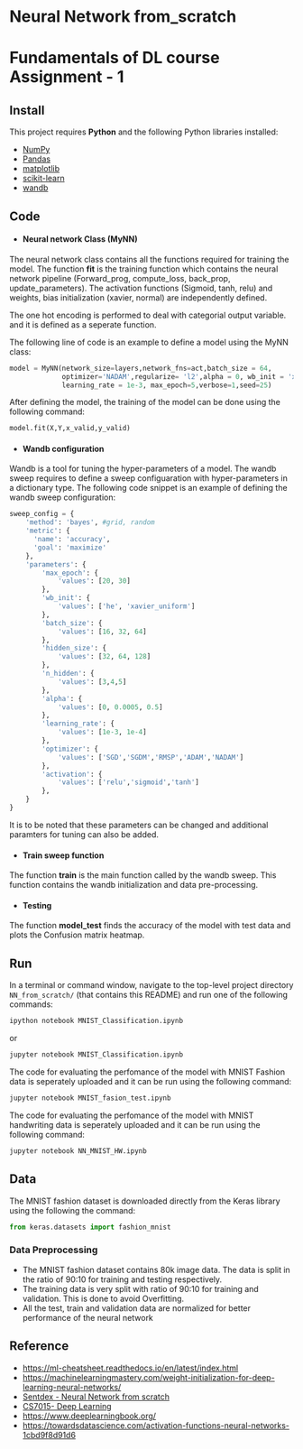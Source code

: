 # Neural Network from_scratch
# Fundamentals of DL course Assignment - 1 


## Install

This project requires **Python** and the following Python libraries installed:

- [NumPy](http://www.numpy.org/)
- [Pandas](http://pandas.pydata.org/)
- [matplotlib](http://matplotlib.org/)
- [scikit-learn](http://scikit-learn.org/stable/)
- [wandb](https://wandb.ai/site)


## Code
- #### Neural network Class (MyNN)
The neural network class contains all the functions required for training the model. The function **fit** is the training function which contains the neural network pipeline (Forward_prog, compute_loss, back_prop, update_parameters). The activation functions (Sigmoid, tanh, relu) and weights, bias initialization (xavier, normal) are independently defined. 

The one hot encoding is performed to deal with categorial output variable. and it is defined as a seperate function.

The following line of code is an example to define a model using the MyNN class:

```python
model = MyNN(network_size=layers,network_fns=act,batch_size = 64,
             optimizer='NADAM',regularize= 'l2',alpha = 0, wb_init = 'xavier_uniform',
             learning_rate = 1e-3, max_epoch=5,verbose=1,seed=25)
```
After defining the model, the training of the model can be done using the following command:
```python
model.fit(X,Y,x_valid,y_valid)
```

- #### Wandb configuration
Wandb is a tool for tuning the hyper-parameters of a model. The wandb sweep requires to define a sweep configuaration with hyper-parameters in a dictionary type. The following code snippet is an example of defining the wandb sweep configuration:
```python
sweep_config = {
    'method': 'bayes', #grid, random
    'metric': {
      'name': 'accuracy',
      'goal': 'maximize'   
    },
    'parameters': {
        'max_epoch': {
            'values': [20, 30]
        },
        'wb_init': {
            'values': ['he', 'xavier_uniform']
        },
        'batch_size': {
            'values': [16, 32, 64]
        },
        'hidden_size': {
            'values': [32, 64, 128]
        },
        'n_hidden': {
            'values': [3,4,5]
        },
        'alpha': {
            'values': [0, 0.0005, 0.5]
        },
        'learning_rate': {
            'values': [1e-3, 1e-4]
        },
        'optimizer': {
            'values': ['SGD','SGDM','RMSP','ADAM','NADAM'] 
        },
        'activation': {
            'values': ['relu','sigmoid','tanh']
        },
    }
}
```
It is to be noted that these parameters can be changed and additional paramters for tuning can also be added.

- #### Train sweep function
The function **train** is the main function called by the wandb sweep. This function contains the wandb initialization and data pre-processing.  

- #### Testing
The function **model_test** finds the accuracy of the model with test data and plots the Confusion matrix heatmap.


## Run

In a terminal or command window, navigate to the top-level project directory `NN_from_scratch/` (that contains this README) and run one of the following commands:

```bash
ipython notebook MNIST_Classification.ipynb
```  
or
```bash
jupyter notebook MNIST_Classification.ipynb
```
The code for evaluating the perfomance of the model with MNIST Fashion data is seperately uploaded and it can be run using the following command:
```bash
jupyter notebook MNIST_fasion_test.ipynb
``` 
The code for evaluating the perfomance of the model with MNIST handwriting data is seperately uploaded and it can be run using the following command:

```bash
jupyter notebook NN_MNIST_HW.ipynb
``` 

## Data
The MNIST fashion dataset is downloaded directly from the Keras library using the following the command:
```python
from keras.datasets import fashion_mnist
```
### Data Preprocessing
- The MNIST fashion dataset contains 80k image data. The data is split in the ratio of 90:10 for training and testing respectively.
- The training data is very split with ratio of 90:10 for training and validation. This is done to avoid Overfitting.
- All the test, train and validation data are normalized for better performance of the neural network

## Reference
- https://ml-cheatsheet.readthedocs.io/en/latest/index.html
- https://machinelearningmastery.com/weight-initialization-for-deep-learning-neural-networks/
- [Sentdex - Neural Network from scratch](https://youtube.com/playlist?list=PLQVvvaa0QuDcjD5BAw2DxE6OF2tius3V3)
- [CS7015- Deep Learning](https://youtube.com/playlist?list=PLyqSpQzTE6M9gCgajvQbc68Hk_JKGBAYT)
- https://www.deeplearningbook.org/
- https://towardsdatascience.com/activation-functions-neural-networks-1cbd9f8d91d6





